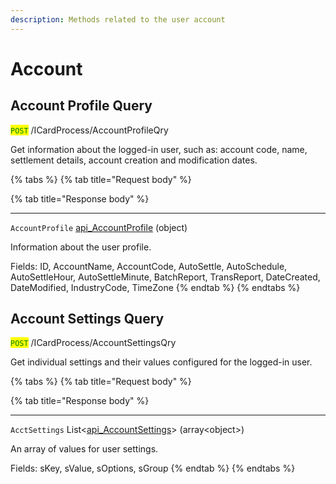 ```yaml
---
description: Methods related to the user account
---
```


# Account

## Account Profile Query

<mark style="color:green;">`POST`</mark> /ICardProcess/AccountProfileQry

Get information about the logged-in user, such as: account code, name, settlement details, account creation and modification dates.

{% tabs %}
{% tab title="Request body" %}

{% tab title="Response body" %}
***

`AccountProfile` [api\_AccountProfile](soap-object-dictionary.md#api_accountprofile) (object)

Information about the user profile.

Fields: ID, AccountName, AccountCode, AutoSettle, AutoSchedule, AutoSettleHour, AutoSettleMinute, BatchReport, TransReport, DateCreated, DateModified, IndustryCode, TimeZone
{% endtab %}
{% endtabs %}





## Account Settings Query

<mark style="color:green;">`POST`</mark> /ICardProcess/AccountSettingsQry

Get individual settings and their values configured for the logged-in user.

{% tabs %}
{% tab title="Request body" %}

{% tab title="Response body" %}
***

`AcctSettings` List<[api\_AccountSettings](soap-object-dictionary.md#api_accountsettings)> (array\<object>)

An array of values for user settings.

Fields: sKey, sValue, sOptions, sGroup
{% endtab %}
{% endtabs %}



